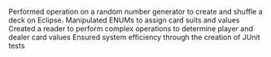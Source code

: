 Performed operation on a random number generator to create and shuffle a deck on Eclipse. Manipulated ENUMs to assign card suits and values 
Created a reader to perform complex operations to determine player and dealer card values
Ensured system efficiency through the creation of JUnit tests
